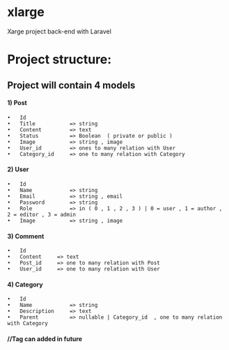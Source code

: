 # xlarge
Xarge project back-end with Laravel


# Project structure:
## Project will contain 4 models

#### 1)	Post
    •	Id
    •	Title			=> string
    •	Content		    => text
    •	Status			=> Boolean  ( private or public )
    •	Image			=> string , image
    •	User_id		    => ones to many relation with User
    •	Category_id		=> one to many relation with Category

#### 2)	User
    •	Id
    •	Name			=> string
    •	Email			=> string , email
    •	Password		=> string
    •	Role			=> in ( 0 , 1 , 2 , 3 ) | 0 = user , 1 = author , 2 = editor , 3 = admin 
    •	Image			=> string , image

#### 3)	Comment
    •	Id
    •	Content		=> text
    •	Post_id		=> one to many relation with Post
    •	User_id		=> one to many relation with User

#### 4)	Category
    •	Id
    •	Name			=> string
    •	Description		=> text
    •	Parent			=> nullable | Category_id  , one to many relation with Category

####  //Tag can added in future

